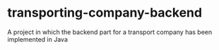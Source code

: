 # transporting-company-backend
A project in which the backend part for a transport company has been implemented in Java
